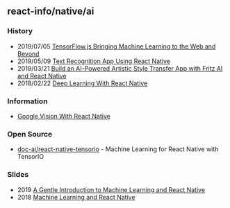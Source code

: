## react-info/native/ai


### History 
- 2019/07/05 [TensorFlow.js Bringing Machine Learning to the Web and Beyond](https://dev.to/javascript_tuto/tensorflow-js-bringing-machine-learning-to-the-web-and-beyond-52gh)
- 2019/05/09 [Text Recognition App Using React Native](https://blog.nativebase.io/text-recognition-app-using-react-native-3537ccecda6)
- 2019/03/21 [Build an AI-Powered Artistic Style Transfer App with Fritz AI and React Native](https://heartbeat.fritz.ai/build-an-ai-powered-artistic-style-transfer-app-with-fritz-and-react-native-fe69c3601663)
- 2018/02/22 [Deep Learning With React Native](https://medium.com/@geekyants/deep-learning-with-react-native-65fae456839d)


### Information
- [Google Vision With React Native](https://enappd.com/blog/google-vision-with-react-native/96/)


### Open Source
- [doc-ai/react-native-tensorio](https://github.com/doc-ai/react-native-tensorio) - Machine Learning for React Native with TensorIO


### Slides
- 2019 [A Gentle Introduction to Machine Learning and React Native](https://www.slideshare.net/valinagacevschi/a-gentle-introduction-to-machine-learning-and-react-native)
- 2018 [Machine Learning and React Native](https://www.slideshare.net/RayDeck1/machine-learning-and-react-native)


